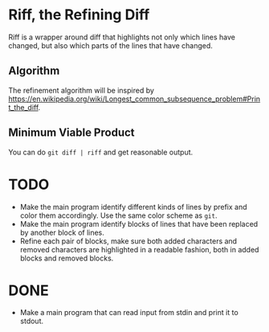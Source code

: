 # Riff, the Refining Diff

Riff is a wrapper around diff that highlights not only which lines
have changed, but also which parts of the lines that have changed.

## Algorithm

The refinement algorithm will be inspired by
<https://en.wikipedia.org/wiki/Longest_common_subsequence_problem#Print_the_diff>.

## Minimum Viable Product

You can do `git diff | riff` and get reasonable output.

# TODO
* Make the main program identify different kinds of lines by prefix
and color them accordingly. Use the same color scheme as `git`.
* Make the main program identify blocks of lines that have been
replaced by another block of lines.
* Refine each pair of blocks, make sure both added characters and
  removed characters are highlighted in a readable fashion, both in
  added blocks and removed blocks.

# DONE
* Make a main program that can read input from stdin and print it to
stdout.
